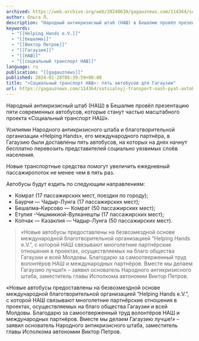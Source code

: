 ```yaml
---
archived: https://web.archive.org/web/20240630/gagauznews.com/114364/sotsialnyj-transport-nash-pyat-avtobusov-dlya-gagauzii.html
author: Ольга Л.
description: "Народный антикризисный штаб (НАШ) в Бешалме провёл презентацию пяти современных автобусов, которые станут частью масштабного проекта «Социальный транспорт НАШ». Усилиями Народного антикризисного штаба и благотворительной организации «Helping Hands», его международного партнёра, в Гагаузию были доставлены пять автобусов, на которых на днях начнут бесплатно перевозить представителей социально уязвимых слоёв населения. Новые транспортные средства помогут увеличить ежедневный пассажиропоток не менее чем в пять раз. Автобусы будут ездить по следующим направлениям:  Комрат (17 пассажирских мест, поездки по городу);  Баурчи — Чадыр-Лунга (17 пассажирских мест);  Бешалма–Кирсово — Комрат (50 пассажирских мест);  Етулия -Чишмикиой-Вулканешты (17 пассажирских мест);  Копчак — Казаклия — Чадыр-Лунга (50 пассажирских мест). […]"
keywords:
  - "[[Helping Hands e.V.]]"
  - "[[бешалма]]"
  - "[[Виктор Петров]]"
  - "[[Гагаузия]]"
  - "[[НАШ]]"
  - "[[социальный транспорт НАШ]]"
language: ru
publication: "[[gagauznews]]"
published: 2024-02-28T06:39:59+00:00
title: "«Социальный транспорт НАШ»: пять автобусов для Гагаузии"
url: https://gagauznews.com/114364/sotsialnyj-transport-nash-pyat-avtobusov-dlya-gagauzii.html
---
```


Народный антикризисный штаб (НАШ) в Бешалме провёл презентацию пяти современных автобусов, которые станут частью масштабного проекта «Социальный транспорт НАШ».

Усилиями Народного антикризисного штаба и благотворительной организации «Helping Hands», его международного партнёра, в Гагаузию были доставлены пять автобусов, на которых на днях начнут бесплатно перевозить представителей социально уязвимых слоёв населения.

Новые транспортные средства помогут увеличить ежедневный пассажиропоток не менее чем в пять раз.

Автобусы будут ездить по следующим направлениям:

* Комрат (17 пассажирских мест, поездки по городу);
* Баурчи — Чадыр-Лунга (17 пассажирских мест);
* Бешалма–Кирсово — Комрат (50 пассажирских мест);
* Етулия -Чишмикиой-Вулканешты (17 пассажирских мест);
* Копчак — Казаклия — Чадыр-Лунга (50 пассажирских мест).

> «Новые автобусы предоставлены на безвозмездной основе международной благотворительной организацией “Helping Hands e.V.”, с которой НАШ связывают многолетние партнёрские отношения в проектах, осуществляемых на благо общества Гагаузии и всей Молдовы. Благодарю за самоотверженный труд волонтёров НАШ и международных партнёров. Вместе мы делаем Гагаузию лучше!» – заявил основатель Народного антикризисного штаба, заместитель главы Исполкома автономии Виктор Петров.

«Новые автобусы предоставлены на безвозмездной основе международной благотворительной организацией “Helping Hands e.V.”, с которой НАШ связывают многолетние партнёрские отношения в проектах, осуществляемых на благо общества Гагаузии и всей Молдовы. Благодарю за самоотверженный труд волонтёров НАШ и международных партнёров. Вместе мы делаем Гагаузию лучше!» – заявил основатель Народного антикризисного штаба, заместитель главы Исполкома автономии Виктор Петров.